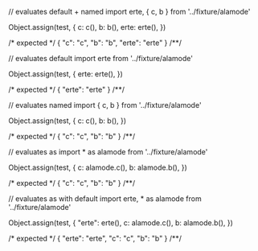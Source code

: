 // evaluates default + named
import erte, { c, b } from '../fixture/alamode'

Object.assign(test, {
  c: c(),
  b: b(),
  erte: erte(),
})

/* expected */
{
  "c": "c",
  "b": "b",
  "erte": "erte"
}
/**/

// evaluates default
import erte from '../fixture/alamode'

Object.assign(test, {
  erte: erte(),
})

/* expected */
{
  "erte": "erte"
}
/**/

// evaluates named
import { c, b } from '../fixture/alamode'

Object.assign(test, {
  c: c(),
  b: b(),
})

/* expected */
{
  "c": "c",
  "b": "b"
}
/**/

// evaluates as
import * as alamode from '../fixture/alamode'

Object.assign(test, {
  c: alamode.c(),
  b: alamode.b(),
})

/* expected */
{
  "c": "c",
  "b": "b"
}
/**/

// evaluates as with default
import erte, * as alamode from '../fixture/alamode'

Object.assign(test, {
  "erte": erte(),
  c: alamode.c(),
  b: alamode.b(),
})

/* expected */
{
  "erte": "erte",
  "c": "c",
  "b": "b"
}
/**/